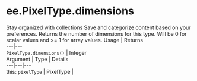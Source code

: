  
#  ee.PixelType.dimensions
Stay organized with collections  Save and categorize content based on your preferences. 
Returns the number of dimensions for this type. Will be 0 for scalar values and >= 1 for array values. Usage | Returns  
---|---  
`PixelType.dimensions()` | Integer  
Argument | Type | Details  
---|---|---  
this: `pixelType` | PixelType |   
